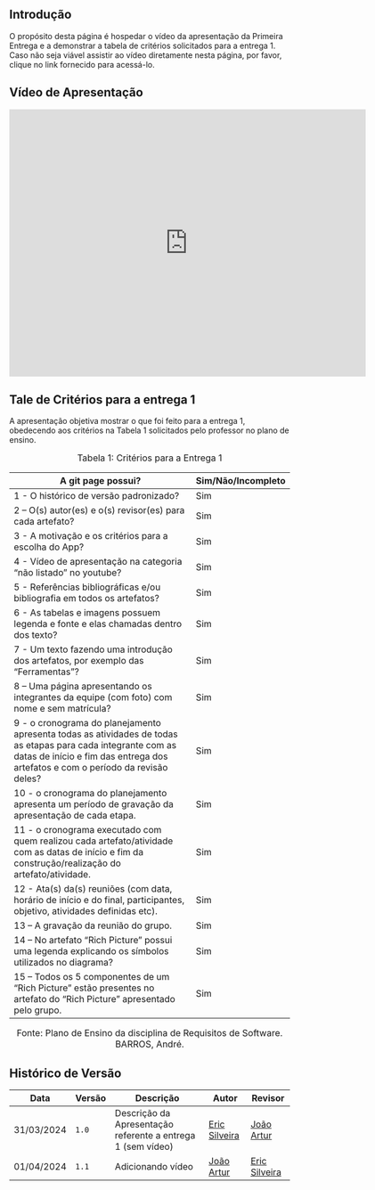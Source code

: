 ## Introdução

O propósito desta página é hospedar o vídeo da apresentação da Primeira Entrega e a demonstrar a tabela de critérios solicitados para a entrega 1. Caso não seja viável assistir ao vídeo diretamente nesta página, por favor, clique no link fornecido para acessá-lo.

## Vídeo de Apresentação

<iframe width="640" height="480" src="https://www.youtube.com/embed/Pc3TQlD6xAM" frameborder="0" allow="autoplay; encrypted-media" allowfullscreen></iframe>


## Tale de Critérios para a entrega 1

A apresentação objetiva mostrar o que foi feito para a entrega 1, obedecendo aos critérios na Tabela 1 solicitados pelo professor no plano de ensino.

<font size="3"><p style="text-align: center">Tabela 1: Critérios para a Entrega 1</p></font>

A git page possui?  | Sim/Não/Incompleto
--------- | ------
1 - O histórico de versão padronizado? | Sim|
2 – O(s) autor(es) e o(s) revisor(es) para cada artefato? | Sim|
3 - A motivação e os critérios para a escolha do App? | Sim
4 - Vídeo de apresentação na categoria “não listado” no youtube? | Sim|
5 - Referências bibliográficas e/ou bibliografia em todos os artefatos? | Sim|
6 - As tabelas e imagens possuem legenda e fonte e elas chamadas dentro dos texto? | Sim|
7 - Um texto fazendo uma introdução dos artefatos, por exemplo das “Ferramentas”? | Sim|
8 – Uma página apresentando os integrantes da equipe (com foto) com nome e sem matrícula? | Sim|
9 - o cronograma do planejamento apresenta todas as atividades de todas as etapas para cada integrante com as datas de início e fim das entrega dos artefatos e com o período da revisão deles? | Sim|
10 - o cronograma do planejamento apresenta um período de gravação da apresentação de cada etapa. | Sim|
11 - o cronograma executado com quem realizou cada artefato/atividade com as datas de início e fim da construção/realização do artefato/atividade. | Sim|
12 - Ata(s) da(s) reuniões (com data, horário de início e do final, participantes, objetivo, atividades definidas etc). | Sim|
13 – A gravação da reunião do grupo. | Sim|
14 – No artefato “Rich Picture” possui uma legenda explicando os símbolos utilizados no diagrama? | Sim|
15 – Todos os 5 componentes de um “Rich Picture” estão presentes no artefato do “Rich Picture” apresentado pelo grupo. | Sim|


<font size="3"><p style="text-align: center">Fonte: Plano de Ensino da disciplina de Requisitos de Software. BARROS, André.</p></font>

## <a>Histórico de Versão</a>
|Data|Versão|Descrição|Autor|Revisor|
| ------- | ------- | -------- | -------- | ----- |
|31/03/2024 | `1.0` |Descrição da Apresentação referente a entrega 1 (sem vídeo)| [Eric Silveira](https://github.com/ericbky) |[João Artur](https://github.com/joao-artl)|
|01/04/2024 | `1.1` |Adicionando vídeo|[João Artur](https://github.com/joao-artl)  |[Eric Silveira](https://github.com/ericbky)|